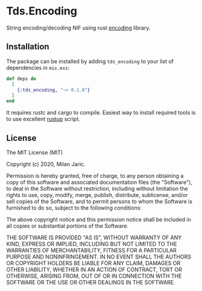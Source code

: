 # Tds.Encoding

String encoding/decoding NIF using rust [encoding](https://crates.io/crates/encoding) library.

## Installation

The package can be installed by adding `tds_encoding` to your list of dependencies in `mix.exs`:

```elixir
def deps do
  [
    {:tds_encoding, "~> 0.1.0"}
  ]
end
```

It requires rustc and cargo to compile. Easiest way to install required tools is 
to use excellent [rustup](https://rustup.rs/) script.

## License

The MIT License (MIT)

Copyright (c) 2020, Milan Jaric.

Permission is hereby granted, free of charge, to any person obtaining a copy
of this software and associated documentation files (the "Software"), to deal
in the Software without restriction, including without limitation the rights
to use, copy, modify, merge, publish, distribute, sublicense, and/or sell
copies of the Software, and to permit persons to whom the Software is
furnished to do so, subject to the following conditions:

The above copyright notice and this permission notice shall be included in
all copies or substantial portions of the Software.

THE SOFTWARE IS PROVIDED "AS IS", WITHOUT WARRANTY OF ANY KIND, EXPRESS OR
IMPLIED, INCLUDING BUT NOT LIMITED TO THE WARRANTIES OF MERCHANTABILITY,
FITNESS FOR A PARTICULAR PURPOSE AND NONINFRINGEMENT. IN NO EVENT SHALL THE
AUTHORS OR COPYRIGHT HOLDERS BE LIABLE FOR ANY CLAIM, DAMAGES OR OTHER
LIABILITY, WHETHER IN AN ACTION OF CONTRACT, TORT OR OTHERWISE, ARISING FROM,
OUT OF OR IN CONNECTION WITH THE SOFTWARE OR THE USE OR OTHER DEALINGS IN
THE SOFTWARE.


